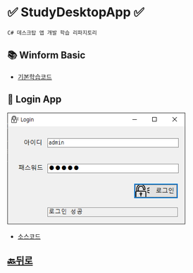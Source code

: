 # ✅ StudyDesktopApp ✅
```
C# 데스크탑 앱 개발 학습 리파지토리 
```

## 📚 Winform Basic
* [기본학습코드](https://github.com/JaehyeonHeo/StudyDesktopApp/commit/f824c24b036f3d8b0685ed6ce9bf443d2b77dcae)

## 🔐 Login App 
![LoginAppMain](https://raw.githubusercontent.com/JaehyeonHeo/StudyDesktopApp/86314b00db138d1d2ecf2aa6fb22570a53c214be/images/LoginApp.png "LoginAppMain")  
* [소스코드](WinformApp/PracticeWinApp/PracticeWInApp/LoginApp/FrmLogin.cs "소스코드")  





## [🔙뒤로]( https://github.com/JaehyeonHeo)
